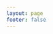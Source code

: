 ```yaml
---
layout: page
footer: false
---
```

<GameEntranceV id="h5jackal" src="/classic/emulatorJS-4.0.12/games/index.html?language=en-US&name=Jackal" :resetHeight=false></GameEntranceV>